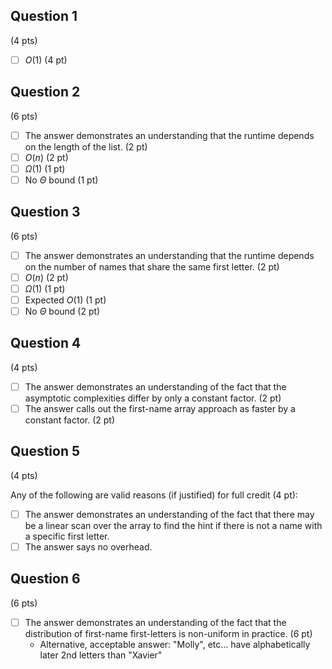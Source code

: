 ## Question 1
(4 pts)

- [ ] $O(1)$ (4 pt)

## Question 2
(6 pts)

- [ ] The answer demonstrates an understanding that the runtime depends on the length of the list. (2 pt)
- [ ] $O(n)$ (2 pt)
- [ ] $\Omega(1)$ (1 pt)
- [ ] No $\Theta$ bound (1 pt)

## Question 3
(6 pts)

- [ ] The answer demonstrates an understanding that the runtime depends on the number of names that share the same first letter. (2 pt)
- [ ] $O(n)$ (2 pt)
- [ ] $\Omega(1)$ (1 pt)
- [ ] Expected $O(1)$ (1 pt)
- [ ] No $\Theta$ bound (2 pt)

## Question 4
(4 pts)

- [ ] The answer demonstrates an understanding of the fact that the asymptotic complexities differ by only a constant factor. (2 pt)
- [ ] The answer calls out the first-name array approach as faster by a constant factor. (2 pt)

## Question 5
(4 pts)

Any of the following are valid reasons (if justified) for full credit (4 pt):
- [ ] The answer demonstrates an understanding of the fact that there may be a linear scan over the array to find the hint if there is not a name with a specific first letter.
- [ ] The answer says no overhead.

## Question 6
(6 pts)

- [ ] The answer demonstrates an understanding of the fact that the distribution of first-name first-letters is non-uniform in practice. (6 pt)
    * Alternative, acceptable answer: "Molly", etc... have alphabetically later 2nd letters than "Xavier"
